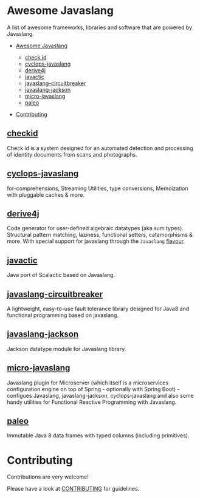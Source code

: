 # Awesome Javaslang

A list of awesome frameworks, libraries and software that are powered by Javaslang.

- [Awesome Javaslang](#awesome-javaslang)
    - [check.id](#checkid)
    - [cyclops-javaslang](#cyclops-javaslang)
    - [derive4j](#derive4j)
    - [javactic](#javactic)
    - [javaslang-circuitbreaker](#javaslang-circuitbreaker)
    - [javaslang-jackson](#javaslang-jackson)
    - [micro-javaslang](#micro-javaslang)
    - [paleo](#paleo)
    
- [Contributing](#contributing)

## [checkid](https://checkid.io)

Check id is a system designed for an automated detection and processing of identity documents from scans and photographs.

## [cyclops-javaslang](https://github.com/aol/cyclops/tree/master/cyclops-javaslang)

for-comprehensions, Streaming Utilities, type conversions, Memoization with pluggable caches & more.

## [derive4j](https://github.com/derive4j/derive4j)

Code generator for user-defined algebraic datatypes (aka sum types). Structural pattern matching, laziness, functional setters, catamorphisms & more. With special support for javaslang through the ```Javaslang``` [flavour](https://github.com/derive4j/derive4j#flavours).

## [javactic](https://github.com/javactic/javactic)

Java port of Scalactic based on Javaslang.

## [javaslang-circuitbreaker](https://github.com/javaslang/javaslang-circuitbreaker)

A lightweight, easy-to-use fault tolerance library designed for Java8 and functional programming based on javaslang.

## [javaslang-jackson](https://github.com/javaslang/javaslang-jackson)

Jackson datatype module for Javaslang library.

## [micro-javaslang](https://github.com/aol/micro-server/tree/master/micro-javaslang)

Javaslang plugin for Microserver (which itself is a microservices configuration engine on top of Spring - optionally with Spring Boot) - configues Javaslang, javaslang-jackson, cyclops-javaslang and also some handy utilities for Functional Reactive Programming with Javaslang.

## [paleo](https://github.com/netzwerg/paleo)

Immutable Java 8 data frames with typed columns (including primitives).

# Contributing

Contributions are very welcome!

Please have a look at [CONTRIBUTING](https://github.com/javaslang/awesome-javaslang/blob/master/CONTRIBUTING.md) for guidelines.

